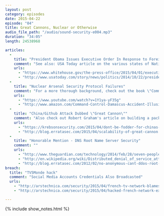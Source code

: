 ```yaml
---
layout: post
category: episodes
date: 2015-04-22
episode: "04"
title: Great Cannons, Nuclear or Otherwise
audio_file_path: "/audio/sound-security-e004.mp3"
duration: "34:05"
length: 24538968

articles: 
  - 
    title: "President Obama Issues Executive Order In Response to Foreign Hackers"
    comment: "See also: USA Today article on the various states of National Emergencies declared"
    urls: 
      - "https://www.whitehouse.gov/the-press-office/2015/04/01/executive-order-blocking-property-certain-persons-engaging-significant-m"
      - "http://www.usatoday.com/story/news/politics/2014/10/22/president-obama-states-of-emergency/16851775/"
  - 
    title: "Nuclear Arsenal Security Protocol Failures"
    comment: "For a more thorough background, check out the book \"Command and Control: Nuclear Weapons, the Damascus Accident, and the Illusion of Safety\""
    urls: 
      - "https://www.youtube.com/watch?v=1Y1ya-yF35g"
      - "http://www.amazon.com/Command-Control-Damascus-Accident-Illusion/dp/0143125788?tag=braxtoncom0f-20"
  - 
    title: "China/Github Attack Dubbed \"Great Cannon\""
    comment: "Also check out Robert Graham's article on building a packet cannon."
    urls: 
      - "https://krebsonsecurity.com/2015/04/dont-be-fodder-for-chinas-great-cannon/"
      - "http://blog.erratasec.com/2015/04/scalability-of-great-cannon.html#.VSrVfhPF-LE"
  - 
    title: "Honorable Mention - DNS Root Name Server Security"
    comment: ""
    urls: 
      - "http://www.theguardian.com/technology/2014/feb/28/seven-people-keys-worldwide-internet-security-web"
      - "http://en.wikipedia.org/wiki/Distributed_denial_of_service_attacks_on_root_nameservers"
      - "http://blog.erratasec.com/2012/02/no-anonymous-cant-ddos-root-dns-servers.html#.VTLYJxPF-LE"
breach: 
  title: "TV5Monde hack"
  comment: "Social Media Accounts Credentials Also Broadcasted"
  urls: 
    - "http://arstechnica.com/security/2015/04/french-tv-network-blames-an-islamist-group-for-11-station-blackout/"
    - "http://arstechnica.com/security/2015/04/hacked-french-network-exposed-its-own-passwords-during-tv-interview/"

---
```

{% include show_notes.html %}

